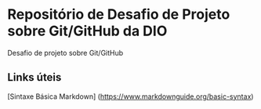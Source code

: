 # Repositório de Desafio de Projeto sobre Git/GitHub da DIO #
Desafio de projeto sobre Git/GitHub

## Links úteis
[Sintaxe Básica Markdown] (https://www.markdownguide.org/basic-syntax)

